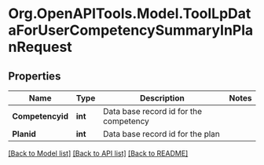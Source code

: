 # Org.OpenAPITools.Model.ToolLpDataForUserCompetencySummaryInPlanRequest

## Properties

Name | Type | Description | Notes
------------ | ------------- | ------------- | -------------
**Competencyid** | **int** | Data base record id for the competency | 
**Planid** | **int** | Data base record id for the plan | 

[[Back to Model list]](../README.md#documentation-for-models) [[Back to API list]](../README.md#documentation-for-api-endpoints) [[Back to README]](../README.md)

